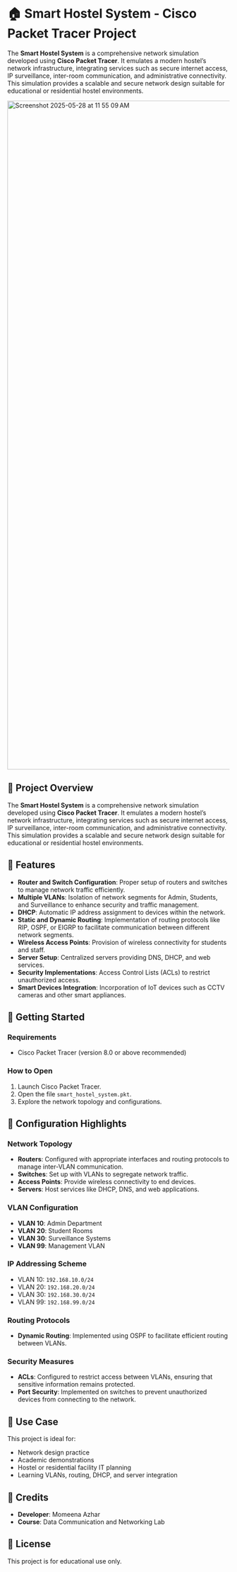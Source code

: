 # 🏠 Smart Hostel System - Cisco Packet Tracer Project

The **Smart Hostel System** is a comprehensive network simulation developed using **Cisco Packet Tracer**. It emulates a modern hostel’s network infrastructure, integrating services such as secure internet access, IP surveillance, inter-room communication, and administrative connectivity. This simulation provides a scalable and secure network design suitable for educational or residential hostel environments.


<img width="1512" alt="Screenshot 2025-05-28 at 11 55 09 AM" src="https://github.com/user-attachments/assets/44907c91-2786-454f-afa3-728393ef9f10" />



## 📘 Project Overview

The **Smart Hostel System** is a comprehensive network simulation developed using **Cisco Packet Tracer**. It emulates a modern hostel’s network infrastructure, integrating services such as secure internet access, IP surveillance, inter-room communication, and administrative connectivity. This simulation provides a scalable and secure network design suitable for educational or residential hostel environments.


## 🧩 Features

- **Router and Switch Configuration**: Proper setup of routers and switches to manage network traffic efficiently.
- **Multiple VLANs**: Isolation of network segments for Admin, Students, and Surveillance to enhance security and traffic management.
- **DHCP**: Automatic IP address assignment to devices within the network.
- **Static and Dynamic Routing**: Implementation of routing protocols like RIP, OSPF, or EIGRP to facilitate communication between different network segments.
- **Wireless Access Points**: Provision of wireless connectivity for students and staff.
- **Server Setup**: Centralized servers providing DNS, DHCP, and web services.
- **Security Implementations**: Access Control Lists (ACLs) to restrict unauthorized access.
- **Smart Devices Integration**: Incorporation of IoT devices such as CCTV cameras and other smart appliances.


## 🚀 Getting Started

### Requirements

- Cisco Packet Tracer (version 8.0 or above recommended)

### How to Open

1. Launch Cisco Packet Tracer.
2. Open the file `smart_hostel_system.pkt`.
3. Explore the network topology and configurations.


## 🔧 Configuration Highlights

### Network Topology

- **Routers**: Configured with appropriate interfaces and routing protocols to manage inter-VLAN communication.
- **Switches**: Set up with VLANs to segregate network traffic.
- **Access Points**: Provide wireless connectivity to end devices.
- **Servers**: Host services like DHCP, DNS, and web applications.

### VLAN Configuration

- **VLAN 10**: Admin Department
- **VLAN 20**: Student Rooms
- **VLAN 30**: Surveillance Systems
- **VLAN 99**: Management VLAN

### IP Addressing Scheme

- VLAN 10: `192.168.10.0/24`
- VLAN 20: `192.168.20.0/24`
- VLAN 30: `192.168.30.0/24`
- VLAN 99: `192.168.99.0/24`

### Routing Protocols

- **Dynamic Routing**: Implemented using OSPF to facilitate efficient routing between VLANs.

### Security Measures

- **ACLs**: Configured to restrict access between VLANs, ensuring that sensitive information remains protected.
- **Port Security**: Implemented on switches to prevent unauthorized devices from connecting to the network.


## 📡 Use Case

This project is ideal for:

- Network design practice
- Academic demonstrations
- Hostel or residential facility IT planning
- Learning VLANs, routing, DHCP, and server integration


## 🙌 Credits

- **Developer**: Momeena Azhar  
- **Course**: Data Communication and Networking Lab


## 📄 License

This project is for educational use only.
